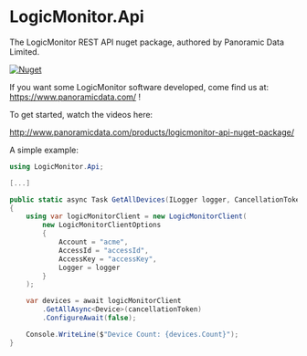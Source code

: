 # LogicMonitor.Api

The LogicMonitor REST API nuget package, authored by Panoramic Data Limited.

[![Nuget](https://img.shields.io/nuget/v/LogicMonitor.Api)](https://www.nuget.org/packages/LogicMonitor.Api/)

If you want some LogicMonitor software developed, come find us at: https://www.panoramicdata.com/ !

To get started, watch the videos here:

http://www.panoramicdata.com/products/logicmonitor-api-nuget-package/

A simple example:

```c#
using LogicMonitor.Api;

[...]

public static async Task GetAllDevices(ILogger logger, CancellationToken cancellationToken)
{
	using var logicMonitorClient = new LogicMonitorClient(
		new LogicMonitorClientOptions
		{
			Account = "acme",
			AccessId = "accessId",
			AccessKey = "accessKey",
			Logger = logger
		}
	);

	var devices = await logicMonitorClient
		.GetAllAsync<Device>(cancellationToken)
		.ConfigureAwait(false);

	Console.WriteLine($"Device Count: {devices.Count}");
}
